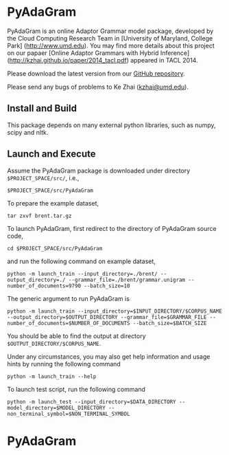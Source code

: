 PyAdaGram
==========

PyAdaGram is an online Adaptor Grammar model package, developed by the Cloud Computing Research Team in [University of Maryland, College Park] (http://www.umd.edu).
You may find more details about this project on our papaer [Online Adaptor Grammars with Hybrid Inference] (http://kzhai.github.io/paper/2014_tacl.pdf) appeared in TACL 2014.

Please download the latest version from our [GitHub repository](https://github.com/kzhai/PyAdaGram).

Please send any bugs of problems to Ke Zhai (kzhai@umd.edu).

Install and Build
----------

This package depends on many external python libraries, such as numpy, scipy and nltk.

Launch and Execute
----------

Assume the PyAdaGram package is downloaded under directory ```$PROJECT_SPACE/src/```, i.e., 

	$PROJECT_SPACE/src/PyAdaGram

To prepare the example dataset,

	tar zxvf brent.tar.gz

To launch PyAdaGram, first redirect to the directory of PyAdaGram source code,

	cd $PROJECT_SPACE/src/PyAdaGram

and run the following command on example dataset,

	python -m launch_train --input_directory=./brent/ --output_directory=./ --grammar_file=./brent/grammar.unigram --number_of_documents=9790 --batch_size=10

The generic argument to run PyAdaGram is

	python -m launch_train --input_directory=$INPUT_DIRECTORY/$CORPUS_NAME --output_directory=$OUTPUT_DIRECTORY --grammar_file=$GRAMMAR_FILE --number_of_documents=$NUMBER_OF_DOCUMENTS --batch_size=$BATCH_SIZE

You should be able to find the output at directory ```$OUTPUT_DIRECTORY/$CORPUS_NAME```.

Under any circumstances, you may also get help information and usage hints by running the following command

	python -m launch_train --help

To launch test script, run the following command

	python -m launch_test --input_directory=$DATA_DIRECTORY --model_directory=$MODEL_DIRECTORY --non_terminal_symbol=$NON_TERMINAL_SYMBOL
# PyAdaGram
